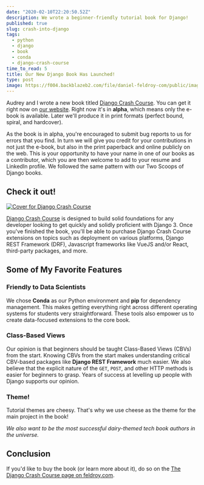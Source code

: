 ```yaml
---
date: "2020-02-10T22:20:50.52Z"
description: We wrote a beginner-friendly tutorial book for Django!
published: true
slug: crash-into-django
tags:
  - python
  - django
  - book
  - conda
  - django-crash-course  
time_to_read: 5
title: Our New Django Book Has Launched!
type: post
image: https://f004.backblazeb2.com/file/daniel-feldroy-com/public/images/Django_Crash_Course_3_E-Book_Download_740x.jpg
---
```


Audrey and I wrote a new book titled [Django Crash Course](https://feldroy.com/books/a-wedge-of-django). You can get it right now on [our website](https://www.feldroy.com/books/a-wedge-of-django). Right now it's in **alpha**, which means only the e-book is available. Later we'll produce it in print formats (perfect bound, spiral, and hardcover).

As the book is in alpha, you're encouraged to submit bug reports to us for errors that you find. In turn we will give you credit for your contributions in not just the e-book, but also in the print paperback and online publicly on the web. This is your opportunity to have your name in one of our books as a contributor, which you are then welcome to add to your resume and LinkedIn profile. We followed the same pattern with our Two Scoops of Django books.

## Check it out!

[![Cover for Django Crash Course](https://daniel.roygreenfeld.com/images/Django_Crash_Course_3_E-Book_Download_740x.jpg)](https://www.feldroy.com/books/a-wedge-of-django)



[Django Crash Course](https://www.feldroy.com/books/a-wedge-of-django) is designed to build solid foundations for any developer looking to get quickly and solidly proficient with Django 3. Once you've finished the book, you'll be able to purchase Django Crash Course extensions on topics such as deployment on various platforms, Django REST Framework (DRF), Javascript frameworks like VueJS and/or React, third-party packages, and more. 

## Some of My Favorite Features

### Friendly to Data Scientists

We chose **Conda** as our Python environment and **pip** for dependency management. This makes getting everything right across different operating systems for students very straightforward.  These tools also empower us to create data-focused extensions to the core book.

### Class-Based Views

Our opinion is that beginners should be taught Class-Based Views (CBVs) from the start. Knowing CBVs from the start makes understanding critical CBV-based packages like **Django REST Framework** much easier. We also believe that the explicit nature of the `GET`, `POST`, and other HTTP methods is easier for beginners to grasp. Years of success at levelling up people with Django supports our opinion.

### Theme!

Tutorial themes are cheesy. That's why we use cheese as the theme for the main project in the book!

_We also want to be the most successful dairy-themed tech book authors in the universe._


## Conclusion

If you'd like to buy the book (or learn more about it), do so on the [The Django Crash Course page on feldroy.com](https://www.feldroy.com/books/a-wedge-of-django).
